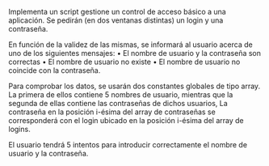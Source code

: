 Implementa un script gestione un control de acceso básico a una aplicación. Se pedirán (en dos ventanas distintas) un login y una contraseña.

En función de la validez de las mismas, se informará al usuario acerca de uno de los siguientes mensajes: 
    • El nombre de usuario y la contraseña son correctas 
    • El nombre de usuario no existe 
    • El nombre de usuario no coincide con la contraseña. 
 
Para comprobar los datos, se usarán dos constantes globales de tipo array. La primera de ellos contiene  5  nombres  de  usuario,  mientras  que  la  segunda  de  ellas  contiene las  contraseñas  de dichos usuarios, La contraseña en la posición i-ésima del array de contraseñas se corresponderá con el login ubicado en la posición i-ésima del array de logins.  

El usuario tendrá 5 intentos para introducir correctamente el nombre de usuario y la contraseña. 